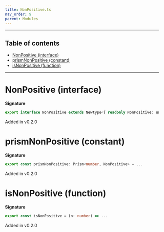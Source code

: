 ```yaml
---
title: NonPositive.ts
nav_order: 9
parent: Modules
---
```


---

<h2 class="text-delta">Table of contents</h2>

- [NonPositive (interface)](#nonpositive-interface)
- [prismNonPositive (constant)](#prismnonpositive-constant)
- [isNonPositive (function)](#isnonpositive-function)

---

# NonPositive (interface)

**Signature**

```ts
export interface NonPositive extends Newtype<{ readonly NonPositive: unique symbol }, number> {}
```

Added in v0.2.0

# prismNonPositive (constant)

**Signature**

```ts
export const prismNonPositive: Prism<number, NonPositive> = ...
```

Added in v0.2.0

# isNonPositive (function)

**Signature**

```ts
export const isNonPositive = (n: number) => ...
```

Added in v0.2.0
